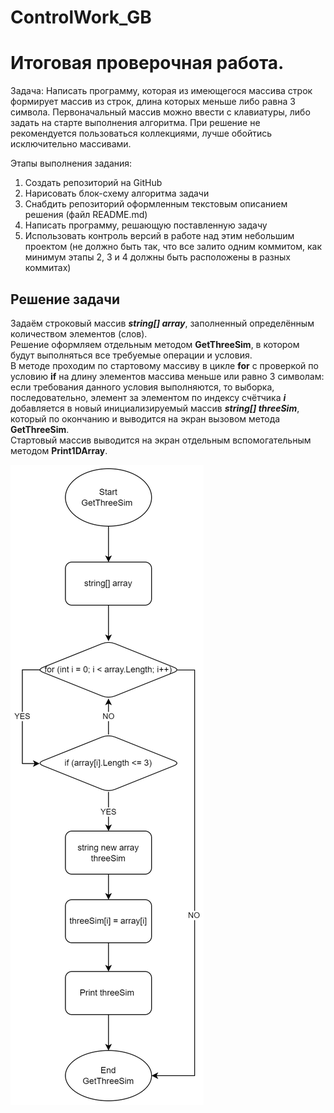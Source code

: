 # ControlWork_GB
# **Итоговая проверочная работа.**


Задача:
Написать программу, которая из имеющегося массива строк формирует массив из строк, длина которых меньше либо равна 3 символа. Первоначальный массив можно ввести с клавиатуры, либо задать на старте выполнения алгоритма. При решение не рекомендуется пользоваться коллекциями, лучше обойтись исключительно массивами.

Этапы выполнения задания:
1. Создать репозиторий на GitHub
2. Нарисовать блок-схему алгоритма задачи
3. Снабдить репозиторий оформленным текстовым описанием решения (файл README.md)
4. Написать программу, решающую поставленную задачу
5. Использовать контроль версий в работе над этим небольшим проектом (не должно быть так, что все залито одним коммитом, как минимум этапы 2, 3 и 4 должны быть расположены в разных коммитах)

## Решение задачи

Задаём строковый массив ***string[] array***, заполненный определённым количеством элементов (слов).   
Решение оформляем отдельным методом **GetThreeSim**, в котором будут выполняться все требуемые операции и условия.   
В методе проходим по стартовому массиву в цикле **for** с проверкой по условию **if** на длину элементов массива меньше или равно 3 символам: если требования данного условия выполняются, то выборка, последовательно, элемент за элементом по индексу счётчика ***i*** добавляется в новый инициализируемый массив ***string[] threeSim***, который по окончанию и выводится на экран вызовом метода **GetThreeSim**.  
Стартовый массив выводится на экран отдельным вспомогательным методом **Print1DArray**.

![GetThreeSim.png](/Block_Diagram/GetThreeSim.png)